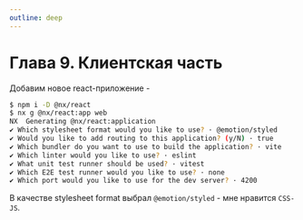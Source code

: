 ```yaml
---
outline: deep
---
```


# Глава 9. Клиентская часть

Добавим новое react-приложение -

```bash
$ npm i -D @nx/react
$ nx g @nx/react:app web
NX  Generating @nx/react:application
✔ Which stylesheet format would you like to use? · @emotion/styled
✔ Would you like to add routing to this application? (y/N) · true
✔ Which bundler do you want to use to build the application? · vite
✔ Which linter would you like to use? · eslint
✔ What unit test runner should be used? · vitest
✔ Which E2E test runner would you like to use? · none
✔ Which port would you like to use for the dev server? · 4200
```

В качестве stylesheet format выбрал `@emotion/styled` - мне нравится `CSS-JS`.
